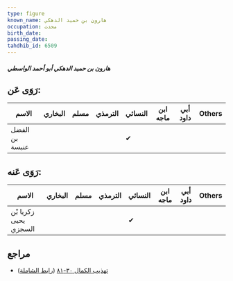 ```yaml
---
type: figure
known_name: هارون بن حميد الدهكي
occupation: محدث
birth_date:
passing_date:
tahdhib_id: 6509
---
```

##### هارون بن حميد الدهكي أبو أحمد الواسطي

## رَوَى عَن:
| الاسم          | البخاري | مسلم | الترمذي | النسائي | ابن ماجه | أبي داود | Others |
| -------------- | ------- | ---- | ------- | ------- | -------- | -------- | ------ |
| الفضل بن عنبسة |         |      |         | ✔       |          |          |        |
## رَوَى عَنه:
| الاسم                 | البخاري | مسلم | الترمذي | النسائي | ابن ماجه | أبي داود | Others |
| --------------------- | ------- | ---- | ------- | ------- | -------- | -------- | ------ |
| زكريا بْن يحيى السجزي |         |      |         | ✔       |          |          |        |
## مراجع
- [تهذيب الكمال ٣٠-٨١](obsidian://open?vault=Tahdhib-al-Kamal&file=Figures/٦٥٠٩-هارون%20بن%20حميد%20الدهكي%20أبو%20أحمد%20الواسطي) ([رابط الشاملة](https://shamela.ws/book/3722/16147))